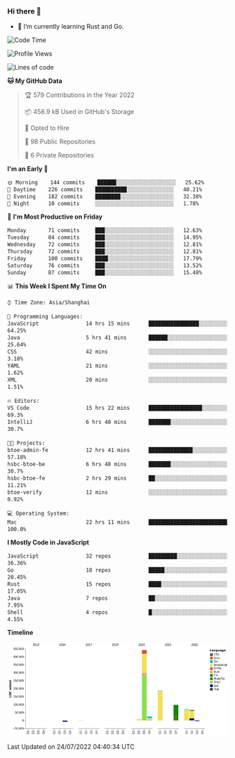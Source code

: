 ### Hi there 👋

- 🌱 I’m currently learning Rust and Go.

<!--START_SECTION:waka-->
![Code Time](http://img.shields.io/badge/Code%20Time-610%20hrs%2045%20mins-blue)

![Profile Views](http://img.shields.io/badge/Profile%20Views-0-blue)

![Lines of code](https://img.shields.io/badge/From%20Hello%20World%20I%27ve%20Written-895%20Thousand%20lines%20of%20code-blue)

**🐱 My GitHub Data** 

> 🏆 579 Contributions in the Year 2022
 > 
> 📦 458.9 kB Used in GitHub's Storage 
 > 
> 💼 Opted to Hire
 > 
> 📜 98 Public Repositories 
 > 
> 🔑 6 Private Repositories  
 > 
**I'm an Early 🐤** 

```text
🌞 Morning    144 commits    ██████░░░░░░░░░░░░░░░░░░░   25.62% 
🌆 Daytime    226 commits    ██████████░░░░░░░░░░░░░░░   40.21% 
🌃 Evening    182 commits    ████████░░░░░░░░░░░░░░░░░   32.38% 
🌙 Night      10 commits     ░░░░░░░░░░░░░░░░░░░░░░░░░   1.78%

```
📅 **I'm Most Productive on Friday** 

```text
Monday       71 commits     ███░░░░░░░░░░░░░░░░░░░░░░   12.63% 
Tuesday      84 commits     ███░░░░░░░░░░░░░░░░░░░░░░   14.95% 
Wednesday    72 commits     ███░░░░░░░░░░░░░░░░░░░░░░   12.81% 
Thursday     72 commits     ███░░░░░░░░░░░░░░░░░░░░░░   12.81% 
Friday       100 commits    ████░░░░░░░░░░░░░░░░░░░░░   17.79% 
Saturday     76 commits     ███░░░░░░░░░░░░░░░░░░░░░░   13.52% 
Sunday       87 commits     ███░░░░░░░░░░░░░░░░░░░░░░   15.48%

```


📊 **This Week I Spent My Time On** 

```text
⌚︎ Time Zone: Asia/Shanghai

💬 Programming Languages: 
JavaScript               14 hrs 15 mins      ████████████████░░░░░░░░░   64.25% 
Java                     5 hrs 41 mins       ██████░░░░░░░░░░░░░░░░░░░   25.64% 
CSS                      42 mins             ░░░░░░░░░░░░░░░░░░░░░░░░░   3.18% 
YAML                     21 mins             ░░░░░░░░░░░░░░░░░░░░░░░░░   1.62% 
XML                      20 mins             ░░░░░░░░░░░░░░░░░░░░░░░░░   1.51%

🔥 Editors: 
VS Code                  15 hrs 22 mins      █████████████████░░░░░░░░   69.3% 
IntelliJ                 6 hrs 48 mins       ███████░░░░░░░░░░░░░░░░░░   30.7%

🐱‍💻 Projects: 
btoe-admin-fe            12 hrs 41 mins      ██████████████░░░░░░░░░░░   57.18% 
hsbc-btoe-be             6 hrs 48 mins       ███████░░░░░░░░░░░░░░░░░░   30.7% 
hsbc-btoe-fe             2 hrs 29 mins       ██░░░░░░░░░░░░░░░░░░░░░░░   11.21% 
btoe-verify              12 mins             ░░░░░░░░░░░░░░░░░░░░░░░░░   0.92%

💻 Operating System: 
Mac                      22 hrs 11 mins      █████████████████████████   100.0%

```

**I Mostly Code in JavaScript** 

```text
JavaScript               32 repos            █████████░░░░░░░░░░░░░░░░   36.36% 
Go                       18 repos            █████░░░░░░░░░░░░░░░░░░░░   20.45% 
Rust                     15 repos            ████░░░░░░░░░░░░░░░░░░░░░   17.05% 
Java                     7 repos             ██░░░░░░░░░░░░░░░░░░░░░░░   7.95% 
Shell                    4 repos             █░░░░░░░░░░░░░░░░░░░░░░░░   4.55%

```


**Timeline**

![Chart not found](https://raw.githubusercontent.com/elton/elton/main/charts/bar_graph.png) 


 Last Updated on 24/07/2022 04:40:34 UTC
<!--END_SECTION:waka-->

<!--
**elton/elton** is a ✨ _special_ ✨ repository because its `README.md` (this file) appears on your GitHub profile.

Here are some ideas to get you started:

- 🔭 I’m currently working on ...
- 🌱 I’m currently learning ...
- 👯 I’m looking to collaborate on ...
- 🤔 I’m looking for help with ...
- 💬 Ask me about ...
- 📫 How to reach me: ...
- 😄 Pronouns: ...
- ⚡ Fun fact: ...
-->
